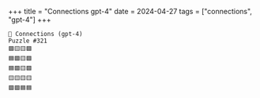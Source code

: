 +++
title = "Connections gpt-4"
date = 2024-04-27
tags = ["connections", "gpt-4"]
+++

```text
🤖 Connections (gpt-4) 
Puzzle #321
🟪🟨🟨🟪
🟦🟪🟨🟩
🟦🟪🟨🟩
🟨🟨🟨🟨
🟩🟩🟦🟦
```
